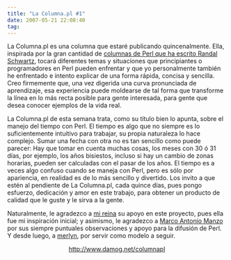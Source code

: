 ```yaml
---
title: "La Columna.pl #1"
date: 2007-05-21 22:08:40
tag:
---
```

La Columna.pl es una columna que estaré publicando quincenalmente. Ella, inspirada por la gran cantidad de <a href="http://www.stonehenge.com/merlyn/columns.html" target="_blank">columnas de Perl que ha escrito Randal Schwartz</a>, tocará diferentes temas y situaciones que principiantes o programadores en Perl pueden enfrentar y que yo personalmente también he enfrentado e intento explicar de una forma rápida, concisa y sencilla. Creo firmemente que, una vez digerida una curva pronunciada de aprendizaje, esa experiencia puede moldearse de tal forma que transforme la línea en lo más recta posible para gente interesada, para gente que desea conocer ejemplos de la vida real.

La Columna.pl de esta semana trata, como su título bien lo apunta, sobre el manejo del tiempo con Perl. El tiempo es algo que no siempre es lo suficientemente intuitivo para trabajar, su propia naturaleza lo hace complejo. Sumar una fecha con otra no es tan sencillo como puede parecer: Hay que tomar en cuenta muchas cosas, los meses con 30 ó 31 días, por ejemplo, los años bisiestos, incluso si hay un cambio de zonas horarias, pueden ser calculadas con el pasar de los años. El tiempo es a veces algo confuso cuando se maneja con Perl, pero es sólo por apariencia, en realidad es de lo más sencillo y divertido. Los invito a que estén al pendiente de La Columna.pl, cada quince días, pues pongo esfuerzo, dedicación y amor en este trabajo, para obtener un producto de calidad que le guste y le sirva a la gente.

Naturalmente, le agradezco a <a href="http://raquelhernandez.net/" target="_blank">mi reina</a> su apoyo en este proyecto, pues ella fue mi inspiración inicial; y asimismo, le agradezco a <a href="http://www.unixmonkeys.org/amnesiac">Marco Antonio Manzo</a> por sus siempre puntuales observaciones y apoyo para la difusión de Perl. Y desde luego, a <a href="http://www.stonehenge.com/merlyn/" target="_blank">merlyn</a>, por servir como modelo a seguir.

<p align="center"><a href="http://www.damog.net/columnapl"><a href="http://www.damog.net/columnapl">http://www.damog.net/columnapl</a></a> </p>
